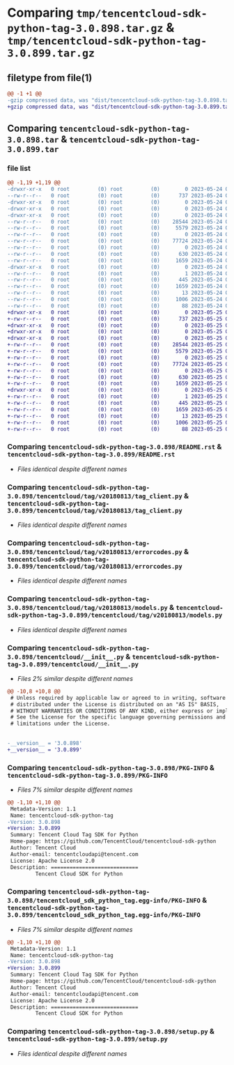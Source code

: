 # Comparing `tmp/tencentcloud-sdk-python-tag-3.0.898.tar.gz` & `tmp/tencentcloud-sdk-python-tag-3.0.899.tar.gz`

## filetype from file(1)

```diff
@@ -1 +1 @@
-gzip compressed data, was "dist/tencentcloud-sdk-python-tag-3.0.898.tar", last modified: Wed May 24 02:06:04 2023, max compression
+gzip compressed data, was "dist/tencentcloud-sdk-python-tag-3.0.899.tar", last modified: Thu May 25 00:35:53 2023, max compression
```

## Comparing `tencentcloud-sdk-python-tag-3.0.898.tar` & `tencentcloud-sdk-python-tag-3.0.899.tar`

### file list

```diff
@@ -1,19 +1,19 @@
-drwxr-xr-x   0 root         (0) root         (0)        0 2023-05-24 02:06:04.000000 tencentcloud-sdk-python-tag-3.0.898/
--rw-r--r--   0 root         (0) root         (0)      737 2023-05-24 02:06:04.000000 tencentcloud-sdk-python-tag-3.0.898/README.rst
-drwxr-xr-x   0 root         (0) root         (0)        0 2023-05-24 02:06:04.000000 tencentcloud-sdk-python-tag-3.0.898/tencentcloud/
-drwxr-xr-x   0 root         (0) root         (0)        0 2023-05-24 02:06:04.000000 tencentcloud-sdk-python-tag-3.0.898/tencentcloud/tag/
-drwxr-xr-x   0 root         (0) root         (0)        0 2023-05-24 02:06:04.000000 tencentcloud-sdk-python-tag-3.0.898/tencentcloud/tag/v20180813/
--rw-r--r--   0 root         (0) root         (0)    28544 2023-05-24 02:06:04.000000 tencentcloud-sdk-python-tag-3.0.898/tencentcloud/tag/v20180813/tag_client.py
--rw-r--r--   0 root         (0) root         (0)     5579 2023-05-24 02:06:04.000000 tencentcloud-sdk-python-tag-3.0.898/tencentcloud/tag/v20180813/errorcodes.py
--rw-r--r--   0 root         (0) root         (0)        0 2023-05-24 02:06:04.000000 tencentcloud-sdk-python-tag-3.0.898/tencentcloud/tag/v20180813/__init__.py
--rw-r--r--   0 root         (0) root         (0)    77724 2023-05-24 02:06:04.000000 tencentcloud-sdk-python-tag-3.0.898/tencentcloud/tag/v20180813/models.py
--rw-r--r--   0 root         (0) root         (0)        0 2023-05-24 02:06:04.000000 tencentcloud-sdk-python-tag-3.0.898/tencentcloud/tag/__init__.py
--rw-r--r--   0 root         (0) root         (0)      630 2023-05-24 02:06:04.000000 tencentcloud-sdk-python-tag-3.0.898/tencentcloud/__init__.py
--rw-r--r--   0 root         (0) root         (0)     1659 2023-05-24 02:06:04.000000 tencentcloud-sdk-python-tag-3.0.898/PKG-INFO
-drwxr-xr-x   0 root         (0) root         (0)        0 2023-05-24 02:06:04.000000 tencentcloud-sdk-python-tag-3.0.898/tencentcloud_sdk_python_tag.egg-info/
--rw-r--r--   0 root         (0) root         (0)        1 2023-05-24 02:06:04.000000 tencentcloud-sdk-python-tag-3.0.898/tencentcloud_sdk_python_tag.egg-info/dependency_links.txt
--rw-r--r--   0 root         (0) root         (0)      445 2023-05-24 02:06:04.000000 tencentcloud-sdk-python-tag-3.0.898/tencentcloud_sdk_python_tag.egg-info/SOURCES.txt
--rw-r--r--   0 root         (0) root         (0)     1659 2023-05-24 02:06:04.000000 tencentcloud-sdk-python-tag-3.0.898/tencentcloud_sdk_python_tag.egg-info/PKG-INFO
--rw-r--r--   0 root         (0) root         (0)       13 2023-05-24 02:06:04.000000 tencentcloud-sdk-python-tag-3.0.898/tencentcloud_sdk_python_tag.egg-info/top_level.txt
--rw-r--r--   0 root         (0) root         (0)     1006 2023-05-24 02:06:04.000000 tencentcloud-sdk-python-tag-3.0.898/setup.py
--rw-r--r--   0 root         (0) root         (0)       88 2023-05-24 02:06:04.000000 tencentcloud-sdk-python-tag-3.0.898/setup.cfg
+drwxr-xr-x   0 root         (0) root         (0)        0 2023-05-25 00:35:53.000000 tencentcloud-sdk-python-tag-3.0.899/
+-rw-r--r--   0 root         (0) root         (0)      737 2023-05-25 00:35:53.000000 tencentcloud-sdk-python-tag-3.0.899/README.rst
+drwxr-xr-x   0 root         (0) root         (0)        0 2023-05-25 00:35:53.000000 tencentcloud-sdk-python-tag-3.0.899/tencentcloud/
+drwxr-xr-x   0 root         (0) root         (0)        0 2023-05-25 00:35:53.000000 tencentcloud-sdk-python-tag-3.0.899/tencentcloud/tag/
+drwxr-xr-x   0 root         (0) root         (0)        0 2023-05-25 00:35:53.000000 tencentcloud-sdk-python-tag-3.0.899/tencentcloud/tag/v20180813/
+-rw-r--r--   0 root         (0) root         (0)    28544 2023-05-25 00:35:53.000000 tencentcloud-sdk-python-tag-3.0.899/tencentcloud/tag/v20180813/tag_client.py
+-rw-r--r--   0 root         (0) root         (0)     5579 2023-05-25 00:35:53.000000 tencentcloud-sdk-python-tag-3.0.899/tencentcloud/tag/v20180813/errorcodes.py
+-rw-r--r--   0 root         (0) root         (0)        0 2023-05-25 00:35:53.000000 tencentcloud-sdk-python-tag-3.0.899/tencentcloud/tag/v20180813/__init__.py
+-rw-r--r--   0 root         (0) root         (0)    77724 2023-05-25 00:35:53.000000 tencentcloud-sdk-python-tag-3.0.899/tencentcloud/tag/v20180813/models.py
+-rw-r--r--   0 root         (0) root         (0)        0 2023-05-25 00:35:53.000000 tencentcloud-sdk-python-tag-3.0.899/tencentcloud/tag/__init__.py
+-rw-r--r--   0 root         (0) root         (0)      630 2023-05-25 00:35:53.000000 tencentcloud-sdk-python-tag-3.0.899/tencentcloud/__init__.py
+-rw-r--r--   0 root         (0) root         (0)     1659 2023-05-25 00:35:53.000000 tencentcloud-sdk-python-tag-3.0.899/PKG-INFO
+drwxr-xr-x   0 root         (0) root         (0)        0 2023-05-25 00:35:53.000000 tencentcloud-sdk-python-tag-3.0.899/tencentcloud_sdk_python_tag.egg-info/
+-rw-r--r--   0 root         (0) root         (0)        1 2023-05-25 00:35:53.000000 tencentcloud-sdk-python-tag-3.0.899/tencentcloud_sdk_python_tag.egg-info/dependency_links.txt
+-rw-r--r--   0 root         (0) root         (0)      445 2023-05-25 00:35:53.000000 tencentcloud-sdk-python-tag-3.0.899/tencentcloud_sdk_python_tag.egg-info/SOURCES.txt
+-rw-r--r--   0 root         (0) root         (0)     1659 2023-05-25 00:35:53.000000 tencentcloud-sdk-python-tag-3.0.899/tencentcloud_sdk_python_tag.egg-info/PKG-INFO
+-rw-r--r--   0 root         (0) root         (0)       13 2023-05-25 00:35:53.000000 tencentcloud-sdk-python-tag-3.0.899/tencentcloud_sdk_python_tag.egg-info/top_level.txt
+-rw-r--r--   0 root         (0) root         (0)     1006 2023-05-25 00:35:53.000000 tencentcloud-sdk-python-tag-3.0.899/setup.py
+-rw-r--r--   0 root         (0) root         (0)       88 2023-05-25 00:35:53.000000 tencentcloud-sdk-python-tag-3.0.899/setup.cfg
```

### Comparing `tencentcloud-sdk-python-tag-3.0.898/README.rst` & `tencentcloud-sdk-python-tag-3.0.899/README.rst`

 * *Files identical despite different names*

### Comparing `tencentcloud-sdk-python-tag-3.0.898/tencentcloud/tag/v20180813/tag_client.py` & `tencentcloud-sdk-python-tag-3.0.899/tencentcloud/tag/v20180813/tag_client.py`

 * *Files identical despite different names*

### Comparing `tencentcloud-sdk-python-tag-3.0.898/tencentcloud/tag/v20180813/errorcodes.py` & `tencentcloud-sdk-python-tag-3.0.899/tencentcloud/tag/v20180813/errorcodes.py`

 * *Files identical despite different names*

### Comparing `tencentcloud-sdk-python-tag-3.0.898/tencentcloud/tag/v20180813/models.py` & `tencentcloud-sdk-python-tag-3.0.899/tencentcloud/tag/v20180813/models.py`

 * *Files identical despite different names*

### Comparing `tencentcloud-sdk-python-tag-3.0.898/tencentcloud/__init__.py` & `tencentcloud-sdk-python-tag-3.0.899/tencentcloud/__init__.py`

 * *Files 2% similar despite different names*

```diff
@@ -10,8 +10,8 @@
 # Unless required by applicable law or agreed to in writing, software
 # distributed under the License is distributed on an "AS IS" BASIS,
 # WITHOUT WARRANTIES OR CONDITIONS OF ANY KIND, either express or implied.
 # See the License for the specific language governing permissions and
 # limitations under the License.
 
 
-__version__ = '3.0.898'
+__version__ = '3.0.899'
```

### Comparing `tencentcloud-sdk-python-tag-3.0.898/PKG-INFO` & `tencentcloud-sdk-python-tag-3.0.899/PKG-INFO`

 * *Files 7% similar despite different names*

```diff
@@ -1,10 +1,10 @@
 Metadata-Version: 1.1
 Name: tencentcloud-sdk-python-tag
-Version: 3.0.898
+Version: 3.0.899
 Summary: Tencent Cloud Tag SDK for Python
 Home-page: https://github.com/TencentCloud/tencentcloud-sdk-python
 Author: Tencent Cloud
 Author-email: tencentcloudapi@tencent.com
 License: Apache License 2.0
 Description: ============================
         Tencent Cloud SDK for Python
```

### Comparing `tencentcloud-sdk-python-tag-3.0.898/tencentcloud_sdk_python_tag.egg-info/PKG-INFO` & `tencentcloud-sdk-python-tag-3.0.899/tencentcloud_sdk_python_tag.egg-info/PKG-INFO`

 * *Files 7% similar despite different names*

```diff
@@ -1,10 +1,10 @@
 Metadata-Version: 1.1
 Name: tencentcloud-sdk-python-tag
-Version: 3.0.898
+Version: 3.0.899
 Summary: Tencent Cloud Tag SDK for Python
 Home-page: https://github.com/TencentCloud/tencentcloud-sdk-python
 Author: Tencent Cloud
 Author-email: tencentcloudapi@tencent.com
 License: Apache License 2.0
 Description: ============================
         Tencent Cloud SDK for Python
```

### Comparing `tencentcloud-sdk-python-tag-3.0.898/setup.py` & `tencentcloud-sdk-python-tag-3.0.899/setup.py`

 * *Files identical despite different names*

